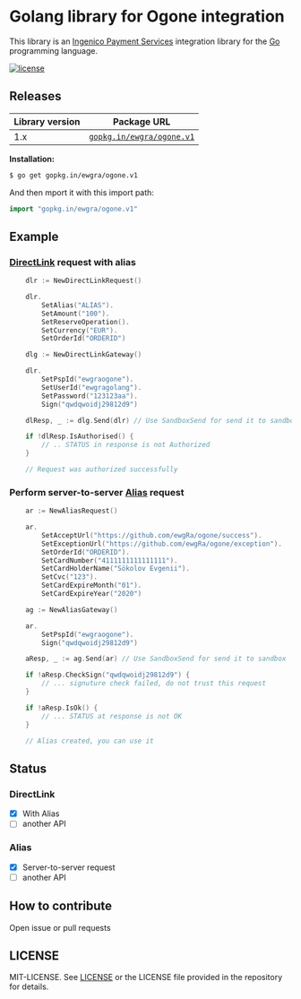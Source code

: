 # Golang library for Ogone integration

This library is an [Ingenico Payment Services](https://payment-services.ingenico.com/int/en) integration library for the
[Go](http://www.golang.org/) programming language.

[![license](http://img.shields.io/badge/license-MIT-red.svg?style=flat)](https://raw.githubusercontent.com/ewgra/ogone/master/LICENSE)

## Releases

Library version | Package URL
----------------------|------------------
1.x                   | [`gopkg.in/ewgra/ogone.v1`](https://gopkg.in/ewgra/ogone.v1)

**Installation:**


```sh
$ go get gopkg.in/ewgra/ogone.v1
```

And then mport it with this import path:

```go
import "gopkg.in/ewgra/ogone.v1"
```

## Example

### [DirectLink](https://payment-services.ingenico.com/int/en/ogone/support/guides/integration%20guides/directlink) request with alias

```go
	dlr := NewDirectLinkRequest()

	dlr.
		SetAlias("ALIAS").
		SetAmount("100").
		SetReserveOperation().
		SetCurrency("EUR").
		SetOrderId("ORDERID")

	dlg := NewDirectLinkGateway()

	dlr.
		SetPspId("ewgraogone").
		SetUserId("ewgragolang").
		SetPassword("123123aa").
		Sign("qwdqwoidj29812d9")

	dlResp, _ := dlg.Send(dlr) // Use SandboxSend for send it to sandbox

	if !dlResp.IsAuthorised() {
		// .. STATUS in response is not Authorized
	}

	// Request was authorized successfully

```

### Perform server-to-server [Alias](https://payment-services.ingenico.com/int/en/ogone/support/guides/integration%20guides/alias-gateway) request

```go
	ar := NewAliasRequest()

	ar.
		SetAcceptUrl("https://github.com/ewgRa/ogone/success").
		SetExceptionUrl("https://github.com/ewgRa/ogone/exception").
		SetOrderId("ORDERID").
		SetCardNumber("4111111111111111").
		SetCardHolderName("Sökolov Evgenii").
		SetCvc("123").
		SetCardExpireMonth("01").
		SetCardExpireYear("2020")

	ag := NewAliasGateway()

	ar.
		SetPspId("ewgraogone").
		Sign("qwdqwoidj29812d9")

	aResp, _ := ag.Send(ar) // Use SandboxSend for send it to sandbox

	if !aResp.CheckSign("qwdqwoidj29812d9") {
		// ... signuture check failed, do not trust this request
	}

	if !aResp.IsOk() {
		// ... STATUS at response is not OK
	}

	// Alias created, you can use it
```

## Status

### DirectLink

- [x] With Alias
- [ ] another API

### Alias

- [x] Server-to-server request
- [ ] another API

## How to contribute

Open issue or pull requests

## LICENSE

MIT-LICENSE. See [LICENSE](http://ewgra.mit-license.org/)
or the LICENSE file provided in the repository for details.
